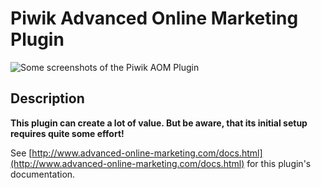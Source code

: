 # Piwik Advanced Online Marketing Plugin 

![Some screenshots of the Piwik AOM Plugin](http://www.advanced-online-marketing.com/public/images/piwik-aom-screenshots.png)


## Description

**This plugin can create a lot of value. But be aware, that its initial setup requires quite some effort!**
 
See [http://www.advanced-online-marketing.com/docs.html](http://www.advanced-online-marketing.com/docs.html) for this 
plugin's documentation.
